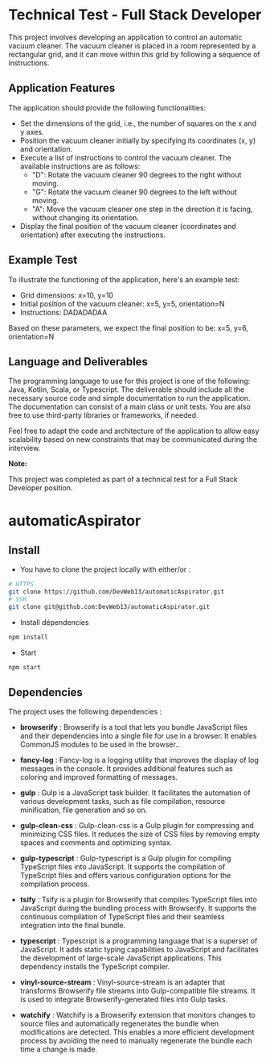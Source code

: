 # Technical Test - Full Stack Developer

This project involves developing an application to control an automatic vacuum cleaner. The vacuum cleaner is placed in a room represented by a rectangular grid, and it can move within this grid by following a sequence of instructions.

## Application Features

The application should provide the following functionalities:

- Set the dimensions of the grid, i.e., the number of squares on the x and y axes.
- Position the vacuum cleaner initially by specifying its coordinates (x, y) and orientation.
- Execute a list of instructions to control the vacuum cleaner. The available instructions are as follows:
    - "D": Rotate the vacuum cleaner 90 degrees to the right without moving.
    - "G": Rotate the vacuum cleaner 90 degrees to the left without moving.
    - "A": Move the vacuum cleaner one step in the direction it is facing, without changing its orientation.
- Display the final position of the vacuum cleaner (coordinates and orientation) after executing the instructions.

## Example Test

To illustrate the functioning of the application, here's an example test:

- Grid dimensions: x=10, y=10
- Initial position of the vacuum cleaner: x=5, y=5, orientation=N
- Instructions: DADADADAA

Based on these parameters, we expect the final position to be: x=5, y=6, orientation=N

## Language and Deliverables

The programming language to use for this project is one of the following: Java, Kotlin, Scala, or Typescript. The deliverable should include all the necessary source code and simple documentation to run the application. The documentation can consist of a main class or unit tests. You are also free to use third-party libraries or frameworks, if needed.

Feel free to adapt the code and architecture of the application to allow easy scalability based on new constraints that may be communicated during the interview.

**Note:**

This project was completed as part of a technical test for a Full Stack Developer position.

# automaticAspirator
## Install

* You have to clone the project locally with either/or :

```bash
# HTTPS
git clone https://github.com/DevWeb13/automaticAspirator.git
# SSH
git clone git@github.com:DevWeb13/automaticAspirator.git
```

* Install dépendencies

```bash
npm install
```

* Start

```bash
npm start
```

## Dependencies

The project uses the following dependencies :

- **browserify** : Browserify is a tool that lets you bundle JavaScript files and their dependencies into a single file for use in a browser. It enables CommonJS modules to be used in the browser..

- **fancy-log** : Fancy-log is a logging utility that improves the display of log messages in the console. It provides additional features such as coloring and improved formatting of messages.

- **gulp** : Gulp is a JavaScript task builder. It facilitates the automation of various development tasks, such as file compilation, resource minification, file generation and so on.

- **gulp-clean-css** : Gulp-clean-css is a Gulp plugin for compressing and minimizing CSS files. It reduces the size of CSS files by removing empty spaces and comments and optimizing syntax.

- **gulp-typescript** : Gulp-typescript is a Gulp plugin for compiling TypeScript files into JavaScript. It supports the compilation of TypeScript files and offers various configuration options for the compilation process.

- **tsify** : Tsify is a plugin for Browserify that compiles TypeScript files into JavaScript during the bundling process with Browserify. It supports the continuous compilation of TypeScript files and their seamless integration into the final bundle.

- **typescript** : Typescript is a programming language that is a superset of JavaScript. It adds static typing capabilities to JavaScript and facilitates the development of large-scale JavaScript applications. This dependency installs the TypeScript compiler.

- **vinyl-source-stream** :  Vinyl-source-stream is an adapter that transforms Browserify file streams into Gulp-compatible file streams. It is used to integrate Browserify-generated files into Gulp tasks.

- **watchify** : Watchify is a Browserify extension that monitors changes to source files and automatically regenerates the bundle when modifications are detected. This enables a more efficient development process by avoiding the need to manually regenerate the bundle each time a change is made.
